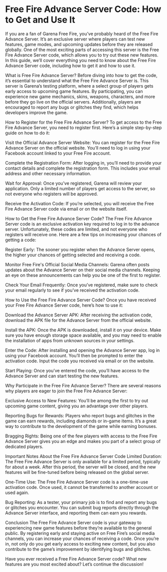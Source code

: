 # Free Fire Advance Server Code: How to Get and Use It

If you are a fan of Garena Free Fire, you’ve probably heard of the Free Fire Advance Server. It’s an exclusive server where players can test new features, game modes, and upcoming updates before they are released globally. One of the most exciting parts of accessing this server is the Free Fire Advance Server code, which allows you to try out these new features. In this guide, we’ll cover everything you need to know about the Free Fire Advance Server code, including how to get it and how to use it.

What is Free Fire Advance Server?
Before diving into how to get the code, it’s essential to understand what the Free Fire Advance Server is. This server is Garena’s testing platform, where a select group of players gets early access to upcoming game features. By participating, you can experience new game mechanics, skins, weapons, characters, and more before they go live on the official servers. Additionally, players are encouraged to report any bugs or glitches they find, which helps developers improve the game.

How to Register for the Free Fire Advance Server?
To get access to the Free Fire Advance Server, you need to register first. Here’s a simple step-by-step guide on how to do it:

Visit the Official Advance Server Website: You can register for the Free Fire Advance Server on the official website. You’ll need to log in using your Facebook account linked to your Free Fire account.

Complete the Registration Form: After logging in, you’ll need to provide your contact details and complete the registration form. This includes your email address and other necessary information.

Wait for Approval: Once you’ve registered, Garena will review your application. Only a limited number of players get access to the server, so not everyone who registers will be approved.

Receive the Activation Code: If you’re selected, you will receive the Free Fire Advance Server code via email or on the website itself.

How to Get the Free Fire Advance Server Code?
The Free Fire Advance Server code is an exclusive activation key required to log in to the advance server. Unfortunately, these codes are limited, and not everyone who registers will receive one. Here are a few tips on increasing your chances of getting a code:

Register Early: The sooner you register when the Advance Server opens, the higher your chances of getting selected and receiving a code.

Monitor Free Fire's Official Social Media Channels: Garena often posts updates about the Advance Server on their social media channels. Keeping an eye on these announcements can help you be one of the first to register.

Check Your Email Frequently: Once you’ve registered, make sure to check your email regularly to see if you’ve received the activation code.

How to Use the Free Fire Advance Server Code?
Once you have received your Free Fire Advance Server code, here’s how to use it:

Download the Advance Server APK: After receiving the activation code, download the APK file for the Advance Server from the official website.

Install the APK: Once the APK is downloaded, install it on your device. Make sure you have enough storage space available, and you may need to enable the installation of apps from unknown sources in your settings.

Enter the Code: After installing and opening the Advance Server app, log in using your Facebook account. You’ll then be prompted to enter the activation code. Input the code you received via email or on the website.

Start Playing: Once you’ve entered the code, you’ll have access to the Advance Server and can start testing the new features.

Why Participate in the Free Fire Advance Server?
There are several reasons why players are eager to join the Free Fire Advance Server:

Exclusive Access to New Features: You’ll be among the first to try out upcoming game content, giving you an advantage over other players.

Reporting Bugs for Rewards: Players who report bugs and glitches in the game can earn rewards, including diamonds or in-game items. It’s a great way to contribute to the development of the game while earning bonuses.

Bragging Rights: Being one of the few players with access to the Free Fire Advance Server gives you an edge and makes you part of a select group of dedicated players.

Important Notes About the Free Fire Advance Server Code
Limited Duration: The Free Fire Advance Server is only available for a limited period, typically for about a week. After this period, the server will be closed, and the new features will be fine-tuned before being released on the global server.

One-Time Use: The Free Fire Advance Server code is a one-time-use activation code. Once used, it cannot be transferred to another account or used again.

Bug Reporting: As a tester, your primary job is to find and report any bugs or glitches you encounter. You can submit bug reports directly through the Advance Server interface, and reporting them can earn you rewards.

Conclusion
The Free Fire Advance Server code is your gateway to experiencing new game features before they’re available to the general public. By registering early and staying active on Free Fire’s social media channels, you can increase your chances of receiving a code. Once you’re in, not only do you get early access to exciting new content, but you also contribute to the game’s improvement by identifying bugs and glitches.

Have you ever received a Free Fire Advance Server code? What new features are you most excited about? Let’s continue the discussion!






